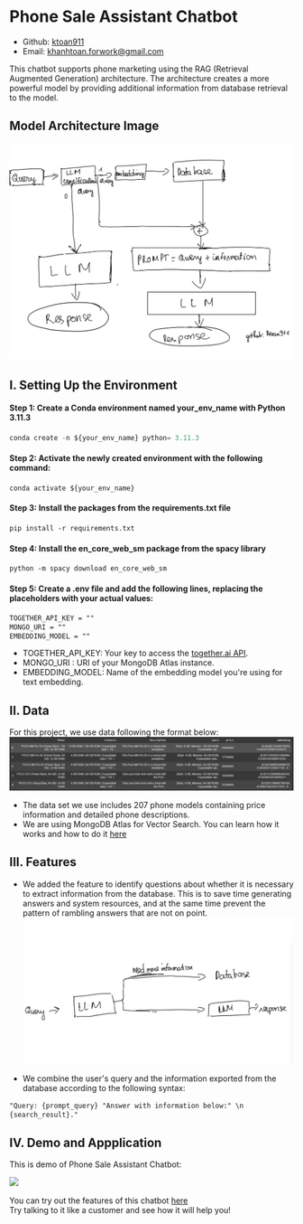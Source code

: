 # Phone Sale Assistant Chatbot

- Github: [ktoan911](https://github.com/ktoan911) 
- Email: khanhtoan.forwork@gmail.com 



This chatbot supports phone marketing using the RAG (Retrieval Augmented Generation) architecture. The architecture creates a more powerful model by providing additional information from database retrieval to the model.



## Model Architecture Image

![image](Assets/Architecture.jpg)

## I. Setting Up the Environment
#### Step 1: Create a Conda environment named your_env_name with Python 3.11.3

```python
conda create -n ${your_env_name} python= 3.11.3
```

#### Step 2: Activate the newly created environment with the following command:
```
conda activate ${your_env_name}
```

#### Step 3: Install the packages from the requirements.txt file

```
pip install -r requirements.txt
``` 
#### Step 4: Install the en_core_web_sm package from the spacy library

```
python -m spacy download en_core_web_sm
```

#### Step 5: Create a .env file and add the following lines, replacing the placeholders with your actual values:
```
TOGETHER_API_KEY = ""
MONGO_URI = ""
EMBEDDING_MODEL = ""
```

- TOGETHER_API_KEY: Your key to access the [together.ai API](https://www.together.ai/). 
- MONGO_URI : URI of your MongoDB Atlas instance.
- EMBEDDING_MODEL: Name of the embedding model you're using for text embedding.

## II. Data

For this project, we use data following the format below:
![image](Assets/Data.png)

- The data set we use includes 207 phone models containing price information and detailed phone descriptions.
- We are using MongoDB Atlas for Vector Search. You can learn how it works and how to do it [here](https://www.mongodb.com/docs/atlas/atlas-vector-search/vector-search-overview/#atlas-vector-search-queries)

## III. Features

- We added the feature to identify questions about whether it is necessary to extract information from the database. This is to save time generating answers and system resources, and at the same time prevent the pattern of rambling answers that are not on point.
![image](Assets/LLM_Classification.jpg)

- We combine the user's query and the information exported from the database according to the following syntax:

```
"Query: {prompt_query} "Answer with information below:" \n {search_result}."
```
## IV. Demo and Appplication

This is demo of Phone Sale Assistant Chatbot:

![](Assets/VideoDemo.gif)  

You can try out the features of this chatbot [here](https://chatbot-phone-sale-assistant.streamlit.app/)  
Try talking to it like a customer and see how it will help you!










